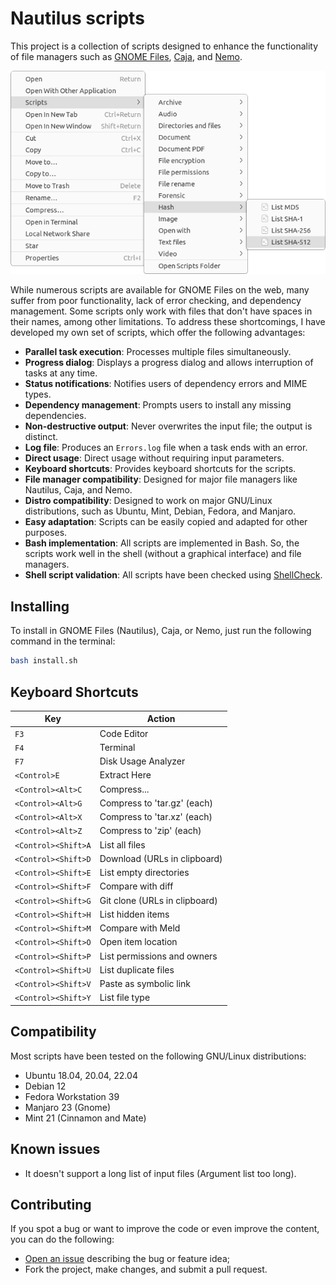 # Nautilus scripts

This project is a collection of scripts designed to enhance the functionality of file managers such as [GNOME Files](https://gitlab.gnome.org/GNOME/nautilus), [Caja](https://github.com/mate-desktop/caja), and [Nemo](https://github.com/linuxmint/nemo).

![screenshot](.assets/screenshot.png)

While numerous scripts are available for GNOME Files on the web, many suffer from poor functionality, lack of error checking, and dependency management. Some scripts only work with files that don't have spaces in their names, among other limitations. To address these shortcomings, I have developed my own set of scripts, which offer the following advantages:

- **Parallel task execution**: Processes multiple files simultaneously.
- **Progress dialog**: Displays a progress dialog and allows interruption of tasks at any time.
- **Status notifications**: Notifies users of dependency errors and MIME types.
- **Dependency management**: Prompts users to install any missing dependencies.
- **Non-destructive output**: Never overwrites the input file; the output is distinct.
- **Log file**: Produces an `Errors.log` file when a task ends with an error.
- **Direct usage**: Direct usage without requiring input parameters.
- **Keyboard shortcuts**: Provides keyboard shortcuts for the scripts.
- **File manager compatibility**: Designed for major file managers like Nautilus, Caja, and Nemo.
- **Distro compatibility**: Designed to work on major GNU/Linux distributions, such as Ubuntu, Mint, Debian, Fedora, and Manjaro.
- **Easy adaptation**: Scripts can be easily copied and adapted for other purposes.
- **Bash implementation**: All scripts are implemented in Bash. So, the scripts work well in the shell (without a graphical interface) and file managers.
- **Shell script validation**: All scripts have been checked using [ShellCheck](https://github.com/koalaman/shellcheck).

## Installing

To install in GNOME Files (Nautilus), Caja, or Nemo, just run the following command in the terminal:

```sh
bash install.sh
```

## Keyboard Shortcuts

| Key                 | Action                        |
| ------------------- | ----------------------------- |
| `F3`                | Code Editor                   |
| `F4`                | Terminal                      |
| `F7`                | Disk Usage Analyzer           |
| `<Control>E`        | Extract Here                  |
| `<Control><Alt>C`   | Compress...                   |
| `<Control><Alt>G`   | Compress to 'tar.gz' (each)   |
| `<Control><Alt>X`   | Compress to 'tar.xz' (each)   |
| `<Control><Alt>Z`   | Compress to 'zip' (each)      |
| `<Control><Shift>A` | List all files                |
| `<Control><Shift>D` | Download (URLs in clipboard)  |
| `<Control><Shift>E` | List empty directories        |
| `<Control><Shift>F` | Compare with diff             |
| `<Control><Shift>G` | Git clone (URLs in clipboard) |
| `<Control><Shift>H` | List hidden items             |
| `<Control><Shift>M` | Compare with Meld             |
| `<Control><Shift>O` | Open item location            |
| `<Control><Shift>P` | List permissions and owners   |
| `<Control><Shift>U` | List duplicate files          |
| `<Control><Shift>V` | Paste as symbolic link        |
| `<Control><Shift>Y` | List file type                |

## Compatibility

Most scripts have been tested on the following GNU/Linux distributions:

- Ubuntu 18.04, 20.04, 22.04
- Debian 12
- Fedora Workstation 39
- Manjaro 23 (Gnome)
- Mint 21 (Cinnamon and Mate)

## Known issues

- It doesn't support a long list of input files (Argument list too long).

## Contributing

If you spot a bug or want to improve the code or even improve the content, you can do the following:

- [Open an issue](https://github.com/cfgnunes/nautilus-scripts/issues/new)
  describing the bug or feature idea;
- Fork the project, make changes, and submit a pull request.
